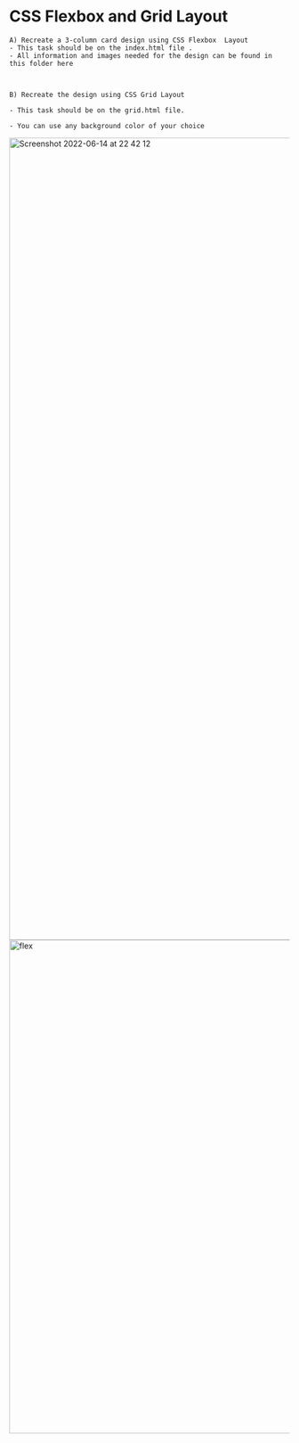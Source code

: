 # CSS Flexbox and Grid Layout

    A) Recreate a 3-column card design using CSS Flexbox  Layout
    - This task should be on the index.html file .
    - All information and images needed for the design can be found in this folder here

 

    B) Recreate the design using CSS Grid Layout  

    - This task should be on the grid.html file.

    - You can use any background color of your choice


<img width="1440" alt="Screenshot 2022-06-14 at 22 42 12" src="https://user-images.githubusercontent.com/56538561/173694315-2d7c63f5-b76b-48c3-82a1-df074ad8da99.png">
<img width="886" alt="flex" src="https://user-images.githubusercontent.com/58889001/173853356-7e561724-750d-4e1f-9e68-1348836f8e3c.png">
